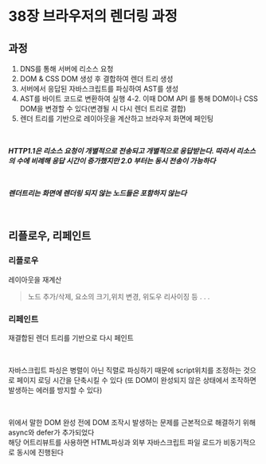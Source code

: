 # 38장 브라우저의 렌더링 과정

## 과정

1. DNS를 통해 서버에 리소스 요청
2. DOM & CSS DOM 생성 후 결합하여 렌더 트리 생성
3. 서버에서 응답된 자바스크립트를 파싱하여 AST를 생성
4. AST를 바이트 코드로 변환하여 실행
   4-2. 이때 DOM API 를 통해 DOM이나 CSS DOM을 변경할 수 있다(변경될 시 다시 렌더 트리로 결합)
5. 렌더 트리를 기반으로 레이아웃을 계산하고 브라우저 화면에 페인팅

<br>

**_HTTP1.1은 리소스 요청이 개별적으로 전송되고 개별적으로 응답받는다. 따라서 리소스의 수에 비례해 응답 시간이 증가했지만 2.0 부터는 동시 전송이 가능하다_**

<br>

**_렌더트리는 화면에 렌더링 되지 않는 노드들은 포함하지 않는다_**

<br>

## 리플로우, 리페인트

### 리플로우

레이아웃을 재계산

> 노드 추가/삭제, 요소의 크기,위치 변경, 위도우 리사이징 등 . . .

### 리페인트

재결합된 렌더 트리를 기반으로 다시 페인트

<br>

자바스크립트 파싱은 병렬이 아닌 직렬로 파싱하기 때문에 script위치를 조정하는 것으로 페이지 로딩 시간을 단축시킬 수 있다 (또 DOM이 완성되지 않은 상태에서 조작하면 발생하는 에러를 방지할 수 있다)

<br>

위에서 말한 DOM 완성 전에 DOM 조작시 발생하는 문제를 근본적으로 해결하기 위해 async와 defer가 추가되었다
<br>
해당 어트리뷰트를 사용하면 HTML파싱과 외부 자바스크립트 파일 로드가 비동기적으로 동시에 진행된다
